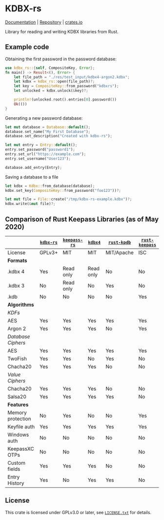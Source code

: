 # KDBX-rs

[Documentation][docs] | [Repository][repo] | [crates.io][package]

Library for reading and writing KDBX libraries from Rust. 

## Example code

Obtaining the first password in the password database:

```rust
use kdbx_rs::{self, CompositeKey, Error};
fn main() -> Result<(), Error> {
    let file_path = "./res/test_input/kdbx4-argon2.kdbx";
    let kdbx = kdbx_rs::open(file_path)?;
    let key = CompositeKey::from_password("kdbxrs");
    let unlocked = kdbx.unlock(&key)?;

    println!(unlocked.root().entries[0].password())
    Ok(())
}
```

Generating a new password database:

```rust
let mut database = Database::default();
database.set_name("My First Database");
database.set_description("Created with kdbx-rs");

let mut entry = Entry::default();
entry.set_password("password1");
entry.set_url("https://example.com");
entry.set_username("User123");

database.add_entry(Entry);
```

Saving a database to a file

```rust
let kdbx = Kdbx::from_database(database);
kdbx.set_key(CompositeKey::from_password("foo123"))?;

let mut file = File::create("/tmp/kdbx-rs-example.kdbx")?;
kdbx.write(&mut file)?;
```

## Comparison of Rust Keepass Libraries (as of May 2020)

|                  |[`kdbx-rs`]|[`keepass-rs`]| [`kdbx4`] |[`rust-kpdb`]|[`rust-keepass`]|
|------------------|-----------|--------------|-----------|-------------|----------------|
| License          | GPLv3+    | MIT          | MIT       | MIT/Apache  | ISC            |
| **Formats**      |           |              |           |             |                |
| .kdbx 4          | Yes       | Read only    | Read only | No          | No             |
| .kdbx 3          | No        | Read only    | No        | Yes         | No             |
| .kdb             | No        | No           | No        | No          | Yes            |
| **Algorithms**                                                                         |
| *KDFs*                                                                                 |
| AES              | Yes       | Yes          | Yes       | Yes         | Yes            |
| Argon 2          | Yes       | Yes          | Yes       | No          | Yes            |
|*Database Ciphers*|           |              |           |             |                |
| AES              | Yes       | Yes          | Yes       | Yes         | Yes            |
| TwoFish          | Yes       | Yes          | No        | Yes         | No             |
| Chacha20         | Yes       | Yes          | Yes       | No          | No             |
| *Value Ciphers*  |           |              |           |             |                |
| Chacha20         | Yes       | Yes          | Yes       | No          | No             |
| Salsa20          | Yes       | Yes          | Yes       | Yes         | No             |
| **Features**     |           |              |           |             |                |
| Memory protection| No        | Yes          | No        | No          | Yes            |
| Keyfile auth     | Yes       | Yes          | Yes       | Yes         | Yes            |
| Windows  auth    | No        | No           | No        | No          | No             |
| KeepassXC OTPs   | No        | No           | No        | No          | No             |
| Custom fields    | Yes       | Yes          | Yes       | No          | No             |
| Entry History    | Yes       | No           | Yes       | Yes         | No             |


## License

This crate is licensed under GPLv3.0 or later, see [`LICENSE.txt`][license] for details.

[docs]: https://docs.rs/kdbx-rs/
[package]: https://crates.io/crates/kdbx-rs
[repo]: https://gitlab.com/tonyfinn/kdbx-rs
[license]: https://gitlab.com/tonyfinn/kdbx-rs/-/blob/master/LICENSE.txt
[`kdbx-rs`]: https://gitlab.com/tonyfinn/kdbx-rs
[`kdbx4`]: https://github.com/makovich/kdbx4
[`rust-kpdb`]: https://github.com/sru-systems/rust-kpdb
[`rust-keepass`]: https://github.com/raymontag/rust-keepass
[`keepass-rs`]: https://github.com/sseemayer/keepass-rs